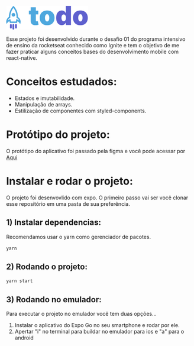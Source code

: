 ![Logo do TodoList](/src/assets/images/logo.svg)

Esse projeto foi desenvolvido durante o desafio 01 do programa intensivo de ensino da rocketseat conhecido como Ignite e tem o objetivo de me fazer praticar alguns conceitos bases do desenvolvimento mobile com react-native.

# Conceitos estudados:

- Estados e imutabilidade.
- Manipulação de arrays.
- Estilização de componentes com styled-components.

# Protótipo do projeto:

O protótipo do aplicativo foi passado pela figma e você pode acessar por [Aqui](<https://www.figma.com/file/zleJNLR8ALs26bm5LRibGM/ToDo-List-%E2%80%A2-Desafio-React-Native-(Copy)?type=design&node-id=56-96&mode=design&t=X0GDfkOqGXMWLp2o-0>)

# Instalar e rodar o projeto:

O projeto foi desenvovlido com expo. O primeiro passo vai ser você clonar esse repositório em uma pasta de sua preferência.

## 1) Instalar dependencias:

Recomendamos usar o yarn como gerenciador de pacotes.

```sh
yarn
```

## 2) Rodando o projeto:

```sh
yarn start
```

## 3) Rodando no emulador:

Para executar o projeto no emulador você tem duas opções...

1. Instalar o aplicativo do Expo Go no seu smartphone e rodar por ele.
2. Apertar "i" no terminal para buildar no emulador para ios e "a" para o android
